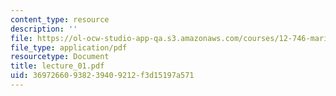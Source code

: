 ```yaml
---
content_type: resource
description: ''
file: https://ol-ocw-studio-app-qa.s3.amazonaws.com/courses/12-746-marine-organic-geochemistry-spring-2005/36972660938239409212f3d15197a571_lecture_01.pdf
file_type: application/pdf
resourcetype: Document
title: lecture_01.pdf
uid: 36972660-9382-3940-9212-f3d15197a571
---
```

